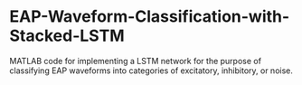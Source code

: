 # EAP-Waveform-Classification-with-Stacked-LSTM
 
MATLAB code for implementing a LSTM network for the purpose of classifying EAP waveforms into categories of excitatory, inhibitory, or noise.
